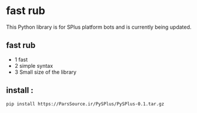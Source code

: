 # fast rub

This Python library is for SPlus platform bots and is currently being updated.

## fast rub

- 1 fast
- 2 simple syntax
- 3 Small size of the library

## install :

```bash
pip install https://ParsSource.ir/PySPlus/PySPlus-0.1.tar.gz